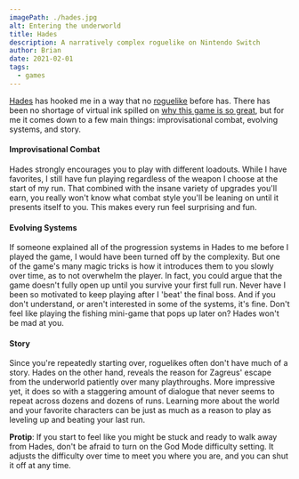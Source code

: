 ```yaml
---
imagePath: ./hades.jpg
alt: Entering the underworld
title: Hades
description: A narratively complex roguelike on Nintendo Switch
author: Brian
date: 2021-02-01
tags:
  - games
---
```


[Hades](https://www.supergiantgames.com/games/hades/) has hooked me in a way that no [roguelike](<https://en.wikipedia.org/wiki/Roguelike#:~:text=Roguelike%20(or%20rogue%2Dlike),death%20of%20the%20player%20character.>) before has. There has been no shortage of virtual ink spilled on [why this game is so great](https://www.polygon.com/22167819/hades-game-of-the-year-2020), but for me it comes down to a few main things: improvisational combat, evolving systems, and story.

#### Improvisational Combat

Hades strongly encourages you to play with different loadouts. While I have favorites, I still have fun playing regardless of the weapon I choose at the start of my run. That combined with the insane variety of upgrades you'll earn, you really won't know what combat style you'll be leaning on until it presents itself to you. This makes every run feel surprising and fun.

#### Evolving Systems

If someone explained all of the progression systems in Hades to me before I played the game, I would have been turned off by the complexity. But one of the game's many magic tricks is how it introduces them to you slowly over time, as to not overwhelm the player. In fact, you could argue that the game doesn't fully open up until you survive your first full run. Never have I been so motivated to keep playing after I 'beat' the final boss. And if you don't understand, or aren't interested in some of the systems, it's fine. Don't feel like playing the fishing mini-game that pops up later on? Hades won't be mad at you.

#### Story

Since you're repeatedly starting over, roguelikes often don't have much of a story. Hades on the other hand, reveals the reason for Zagreus' escape from the underworld patiently over many playthroughs. More impressive yet, it does so with a staggering amount of dialogue that never seems to repeat across dozens and dozens of runs. Learning more about the world and your favorite characters can be just as much as a reason to play as leveling up and beating your last run.

**Protip**: If you start to feel like you might be stuck and ready to walk away from Hades, don't be afraid to turn on the God Mode difficulty setting. It adjusts the difficulty over time to meet you where you are, and you can shut it off at any time.
